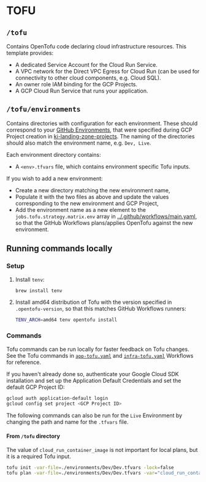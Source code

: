 # TOFU

## `/tofu`

Contains OpenTofu code declaring cloud infrastructure resources. This template provides:

- A dedicated Service Account for the Cloud Run Service.
- A VPC network for the Direct VPC Egress for Cloud Run (can be used for connectivity to other cloud components, e.g. Cloud SQL).
- An owner role IAM binding for the GCP Projects.
- A GCP Cloud Run Service that runs your application.

## `/tofu/environments`

Contains directories with configuration for each environment. These should correspond to your [GitHub Environments](https://docs.github.com/en/actions/managing-workflow-runs-and-deployments/managing-deployments/managing-environments-for-deployment), that were specified during GCP Project creation in [ki-landing-zone-projects](https://github.com/Ki-Insurance/ki-landing-zone-projects). The naming of the directories should also match the environment name, e.g. `Dev, Live`.

Each environment directory contains:

- A `<env>.tfvars` file, which contains environment specific Tofu inputs.

If you wish to add a new environment:

- Create a new directory matching the new environment name,
- Populate it with the two files as above and update the values corresponding to the new environment and GCP Project,
- Add the environment name as a new element to the `jobs.tofu.strategy.matrix.env` array in [../.github/workflows/main.yaml](../.github/workflows/main.yaml), so that the GitHub Workflows plans/applies OpenTofu against the new environment.

## Running commands locally

### Setup

1. Install `tenv`:

    ```bash
    brew install tenv
    ```

2. Install amd64 distribution of Tofu with the version specified in `.opentofu-version`, so that this matches GitHub Workflows runners:

    ```bash
    TENV_ARCH=amd64 tenv opentofu install
    ```

### Commands

Tofu commands can be run locally for faster feedback on Tofu changes. See the Tofu commands in [`app-tofu.yaml`](../.github/workflows/app-Tofu.yaml) and [`infra-tofu.yaml`](../.github/workflows/infra-tofu.yaml) Workflows for reference.

If you haven't already done so, authenticate your Google Cloud SDK installation and set up the Application Default Credentials and set the default GCP Project ID:

```bash
gcloud auth application-default login
gcloud config set project <GCP Project ID>
```

The following commands can also be run for the `Live` Environment by changing the path and name for the `.tfvars` file.

#### From `/tofu` directory

The value of `cloud_run_container_image` is not important for local plans, but it is a required Tofu input.

```bash
tofu init -var-file=./environments/Dev/Dev.tfvars -lock=false
tofu plan -var-file=./environments/Dev/Dev.tfvars -var="cloud_run_container_image=foobar" -lock=false 
```
